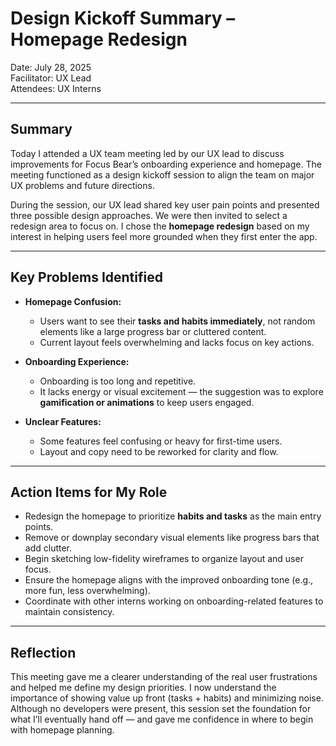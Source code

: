 # Design Kickoff Summary – Homepage Redesign

Date: July 28, 2025  
Facilitator: UX Lead  
Attendees: UX Interns 

---

## Summary

Today I attended a UX team meeting led by our UX lead to discuss improvements for Focus Bear’s onboarding experience and homepage. The meeting functioned as a design kickoff session to align the team on major UX problems and future directions.

During the session, our UX lead shared key user pain points and presented three possible design approaches. We were then invited to select a redesign area to focus on. I chose the **homepage redesign** based on my interest in helping users feel more grounded when they first enter the app.

---

## Key Problems Identified

- **Homepage Confusion:**  
  - Users want to see their **tasks and habits immediately**, not random elements like a large progress bar or cluttered content.  
  - Current layout feels overwhelming and lacks focus on key actions.

- **Onboarding Experience:**  
  - Onboarding is too long and repetitive.  
  - It lacks energy or visual excitement — the suggestion was to explore **gamification or animations** to keep users engaged.

- **Unclear Features:**  
  - Some features feel confusing or heavy for first-time users.  
  - Layout and copy need to be reworked for clarity and flow.

---

## Action Items for My Role

- Redesign the homepage to prioritize **habits and tasks** as the main entry points.  
- Remove or downplay secondary visual elements like progress bars that add clutter.  
- Begin sketching low-fidelity wireframes to organize layout and user focus.  
- Ensure the homepage aligns with the improved onboarding tone (e.g., more fun, less overwhelming).  
- Coordinate with other interns working on onboarding-related features to maintain consistency.

---

## Reflection

This meeting gave me a clearer understanding of the real user frustrations and helped me define my design priorities. I now understand the importance of showing value up front (tasks + habits) and minimizing noise. Although no developers were present, this session set the foundation for what I’ll eventually hand off — and gave me confidence in where to begin with homepage planning.

